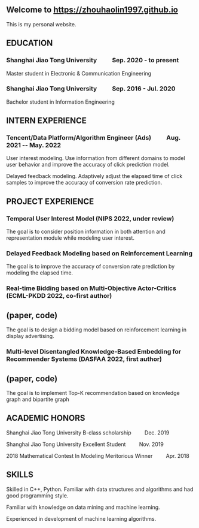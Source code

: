 ## Welcome to https://zhouhaolin1997.github.io

This is my personal website. 

## EDUCATION

### Shanghai Jiao Tong University  &emsp;&emsp;  Sep. 2020 - to present

Master student in Electronic & Communication Engineering 

### Shanghai Jiao Tong University  &emsp;&emsp;  Sep. 2016 - Jul. 2020

Bachelor student in Information Engineering 

## INTERN EXPERIENCE

### Tencent/Data Platform/Algorithm Engineer (Ads)  &emsp;&emsp; Aug. 2021 -- May. 2022
 User interest modeling. Use information from different domains to model user behavior and improve the accuracy of click prediction model. 
 
 Delayed feedback modeling. Adaptively adjust the elapsed time of click samples to improve the accuracy of conversion rate prediction. 

## PROJECT EXPERIENCE

### Temporal User Interest Model (NIPS 2022, under review)
The goal is to consider position information in both attention and representation module while modeling user interest. 

### Delayed Feedback Modeling based on Reinforcement Learning 

The goal is to improve the accuracy of conversion rate prediction by modeling the elapsed time.

### Real-time Bidding based on Multi-Objective Actor-Critics (ECML-PKDD 2022, co-first author) 
## (paper, code)

The goal is to design a bidding model based on reinforcement learning in display advertising.

### Multi-level Disentangled Knowledge-Based Embedding for Recommender Systems (DASFAA 2022, first author) 
## (paper, code)

The goal is to implement Top-K recommendation based on knowledge graph and bipartite graph

 
## ACADEMIC HONORS
Shanghai Jiao Tong University B-class scholarship  &emsp;&emsp; Dec. 2019

Shanghai Jiao Tong University Excellent Student  &emsp;&emsp; Nov. 2019

2018 Mathematical Contest In Modeling Meritorious Winner  &emsp;&emsp; Apr. 2018

## SKILLS
Skilled in C++, Python. Familiar with data structures and algorithms and had good programming style.

Familiar with knowledge on data mining and machine learning.

Experienced in development of machine learning algorithms.

